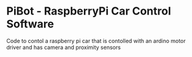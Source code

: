 # PiBot - RaspberryPi Car Control Software
Code to contol a raspberry pi car that is contolled with an ardino motor driver and has camera and proximity sensors
